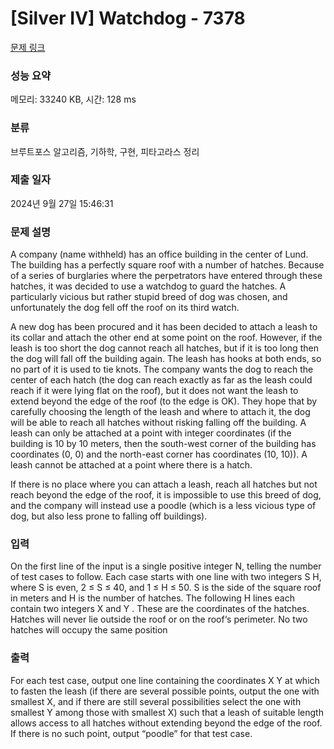 # [Silver IV] Watchdog - 7378 

[문제 링크](https://www.acmicpc.net/problem/7378) 

### 성능 요약

메모리: 33240 KB, 시간: 128 ms

### 분류

브루트포스 알고리즘, 기하학, 구현, 피타고라스 정리

### 제출 일자

2024년 9월 27일 15:46:31

### 문제 설명

<p>A company (name withheld) has an office building in the center of Lund. The building has a perfectly square roof with a number of hatches. Because of a series of burglaries where the perpetrators have entered through these hatches, it was decided to use a watchdog to guard the hatches. A particularly vicious but rather stupid breed of dog was chosen, and unfortunately the dog fell off the roof on its third watch.</p>

<p>A new dog has been procured and it has been decided to attach a leash to its collar and attach the other end at some point on the roof. However, if the leash is too short the dog cannot reach all hatches, but if it is too long then the dog will fall off the building again. The leash has hooks at both ends, so no part of it is used to tie knots. The company wants the dog to reach the center of each hatch (the dog can reach exactly as far as the leash could reach if it were lying flat on the roof), but it does not want the leash to extend beyond the edge of the roof (to the edge is OK). They hope that by carefully choosing the length of the leash and where to attach it, the dog will be able to reach all hatches without risking falling off the building. A leash can only be attached at a point with integer coordinates (if the building is 10 by 10 meters, then the south-west corner of the building has coordinates (0, 0) and the north-east corner has coordinates (10, 10)). A leash cannot be attached at a point where there is a hatch.</p>

<p>If there is no place where you can attach a leash, reach all hatches but not reach beyond the edge of the roof, it is impossible to use this breed of dog, and the company will instead use a poodle (which is a less vicious type of dog, but also less prone to falling off buildings).</p>

### 입력 

 <p>On the first line of the input is a single positive integer N, telling the number of test cases to follow. Each case starts with one line with two integers S H, where S is even, 2 ≤ S ≤ 40, and 1 ≤ H ≤ 50. S is the side of the square roof in meters and H is the number of hatches. The following H lines each contain two integers X and Y . These are the coordinates of the hatches. Hatches will never lie outside the roof or on the roof‘s perimeter. No two hatches will occupy the same position</p>

### 출력 

 <p>For each test case, output one line containing the coordinates X Y at which to fasten the leash (if there are several possible points, output the one with smallest X, and if there are still several possibilities select the one with smallest Y among those with smallest X) such that a leash of suitable length allows access to all hatches without extending beyond the edge of the roof. If there is no such point, output “poodle” for that test case.</p>

